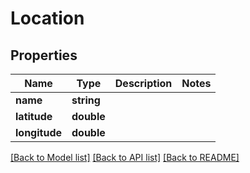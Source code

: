 # Location

## Properties
Name | Type | Description | Notes
------------ | ------------- | ------------- | -------------
**name** | **string** |  | 
**latitude** | **double** |  | 
**longitude** | **double** |  | 

[[Back to Model list]](../README.md#documentation-for-models) [[Back to API list]](../README.md#documentation-for-api-endpoints) [[Back to README]](../README.md)

